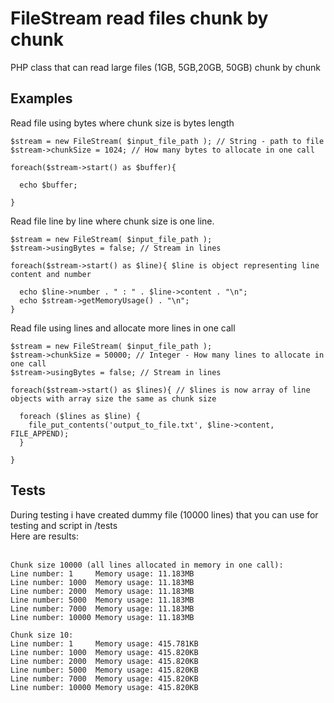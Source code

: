 # FileStream read files chunk by chunk

PHP class that can read large files (1GB, 5GB,20GB, 50GB) chunk by chunk

## Examples
Read file using bytes where chunk size is bytes length
```
$stream = new FileStream( $input_file_path ); // String - path to file
$stream->chunkSize = 1024; // How many bytes to allocate in one call

foreach($stream->start() as $buffer){

  echo $buffer;

}

```

Read file line by line where chunk size is one line.
```
$stream = new FileStream( $input_file_path );
$stream->usingBytes = false; // Stream in lines

foreach($stream->start() as $line){ $line is object representing line content and number

  echo $line->number . " : " . $line->content . "\n";
  echo $stream->getMemoryUsage() . "\n";
}

```

Read file using lines and allocate more lines in one call
```
$stream = new FileStream( $input_file_path );
$stream->chunkSize = 50000; // Integer - How many lines to allocate in one call
$stream->usingBytes = false; // Stream in lines

foreach($stream->start() as $lines){ // $lines is now array of line objects with array size the same as chunk size

  foreach ($lines as $line) {
    file_put_contents('output_to_file.txt', $line->content, FILE_APPEND);
  }

}

```

## Tests
During testing i have created dummy file (10000 lines) that you can use for testing and script in /tests <br/>
Here are results:<br/>
<br/>

```
Chunk size 10000 (all lines allocated in memory in one call):
Line number: 1     Memory usage: 11.183MB
Line number: 1000  Memory usage: 11.183MB
Line number: 2000  Memory usage: 11.183MB
Line number: 5000  Memory usage: 11.183MB
Line number: 7000  Memory usage: 11.183MB
Line number: 10000 Memory usage: 11.183MB

```

```
Chunk size 10:
Line number: 1     Memory usage: 415.781KB
Line number: 1000  Memory usage: 415.820KB
Line number: 2000  Memory usage: 415.820KB
Line number: 5000  Memory usage: 415.820KB
Line number: 7000  Memory usage: 415.820KB
Line number: 10000 Memory usage: 415.820KB

```
